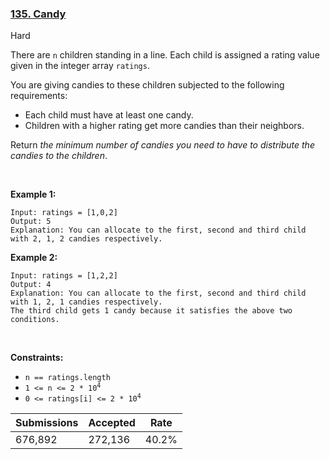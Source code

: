 ### [135. Candy](https://leetcode.com/problems/candy/)

Hard

There are `` n `` children standing in a line. Each child is assigned a rating value given in the integer array `` ratings ``.

You are giving candies to these children subjected to the following requirements:

*   Each child must have at least one candy.
*   Children with a higher rating get more candies than their neighbors.

Return _the minimum number of candies you need to have to distribute the candies to the children_.

 

__Example 1:__

```
Input: ratings = [1,0,2]
Output: 5
Explanation: You can allocate to the first, second and third child with 2, 1, 2 candies respectively.
```

__Example 2:__

```
Input: ratings = [1,2,2]
Output: 4
Explanation: You can allocate to the first, second and third child with 1, 2, 1 candies respectively.
The third child gets 1 candy because it satisfies the above two conditions.
```

 

__Constraints:__

*   `` n == ratings.length ``
*   <code>1 <= n <= 2 * 10<sup>4</sup></code>
*   <code>0 <= ratings[i] <= 2 * 10<sup>4</sup></code>

| Submissions    | Accepted     | Rate   |
| -------------- | ------------ | ------ |
| 676,892 | 272,136 | 40.2% |